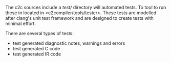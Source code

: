 
The c2c sources include a *test/* directory will automated tests. To tool to run
these in located in <c2compiler/tools/tester>. These tests are modelled after
clang's unit test framework and are designed to create tests with minimal effort.

There are several types of tests:

* test generated diagnostic notes, warnings and errors
* test generated C code
* test generated IR code

